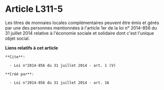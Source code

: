 # Article L311-5

Les titres de monnaies locales complémentaires peuvent être émis et gérés par une des personnes mentionnées à l'article 1er
de la loi n° 2014-856 du 31 juillet 2014 relative à l'économie sociale et solidaire dont c'est l'unique objet social.

**Liens relatifs à cet article**

	**Cite**:

	  - Loi n°2014-856 du 31 juillet 2014 - art. 1 (V)

	**Créé par**:

	  - Loi n°2014-856 du 31 juillet 2014 - art. 16
